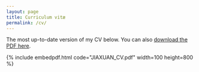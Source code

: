 ```yaml
---
layout: page
title: Curriculum vitæ
permalink: /cv/
---
```


The most up-to-date version of my CV below. You can also [download the PDF here](https://astrojacobli.github.io/astrojacobli.github.io/JIAXUAN_CV.pdf).

{% include embedpdf.html code="JIAXUAN_CV.pdf" width=100 height=800 %}


